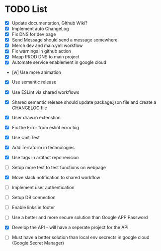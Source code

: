 # TODO List

- [x] Update documentation, GIthub Wiki?
- [x] Implement auto ChangeLog
- [x] Fix DNS for dev page
- [x] Send Message should send a message somewhere.
- [x] Merch dev and main.yml workflow
- [x] Fix warnings in github action
- [x] Mapp PROD DNS to main project
- [x] Automate service enablement in google cloud
- [w] Use more animation
- [x] Use semantic release
- [x] Use ESLint via shared workflows
- [x] Shared semantic release should update package.json file and create a CHANGELOG file
- [x] User draw.io extenstion 
- [x] Fix the Error from eslint error log
- [x] Use Unit Test
- [x] Add Terraform in technologies
- [x] Use tags in artifact repo revision
- [ ] Setup more test to test functions on webpage
- [x] Move slack notification to shared workflow
- [ ] Implement user authentication
- [ ] Setup DB connection
- [ ] Enable links in footer
- [ ] Use a better and more secure solution than Google APP Password
- [x] Develop the API - will have a seperate project for the API
- [ ] Must have a better solution than local env secrects in google cloud (Google Secret Manager)







